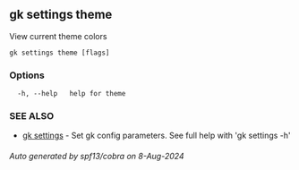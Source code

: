 ## gk settings theme

View current theme colors

```
gk settings theme [flags]
```

### Options

```
  -h, --help   help for theme
```

### SEE ALSO

* [gk settings](gk_settings.md)	 - Set gk config parameters. See full help with 'gk settings -h'

###### Auto generated by spf13/cobra on 8-Aug-2024
